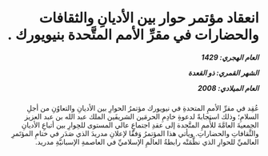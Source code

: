 <h1 dir="rtl">انعقاد مؤتمر حوار بين الأديانِ والثقافات والحضارات في مقرِّ الأمم المتَّحدة بنيويورك .</h1>

<h5 dir="rtl">العام الهجري:  1429

الشهر القمري: ذو القعدة

العام الميلادي: 2008</h5>

<p dir="rtl">عُقِد في مقرِّ الأممِ المتحدةِ في نيويورك مؤتمرُ الحوارِ بين الأديانِ والتعاوُنِ من أجلِ السلامِ؛ وذلك استجابةً لدعوةِ خادِمِ الحرمَين الشريفَين الملك عبد الله بن عبد العزيز الجمعيةَ العامَّةَ للأُممِ المتَّحدة إلى عقدِ اجتماعٍ عالي المستوى للحِوارِ بين أتباعِ الأديانِ والثَّقافاتِ والحضاراتِ. ويأتي هذا المؤتمرُ وَفقًا لإعلانِ مدريدَ الذي صَدَر في ختامِ المؤتَمرِ العالميِّ للحوارِ الذي نظَّمَتْه رابطةُ العالَمِ الإسلاميِّ في العاصمةِ الإسبانيَّةِ مدريد.</p></br>
